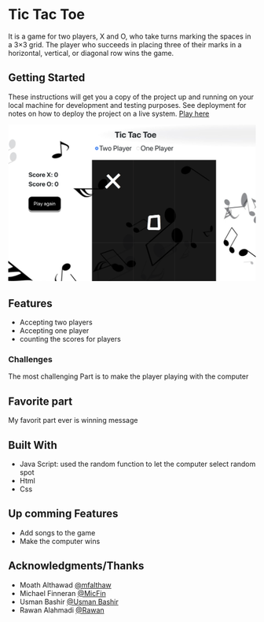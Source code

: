 # Tic Tac Toe



It is a game for two players, X and O, who take turns marking the spaces in a 3×3 grid. The player who succeeds in placing three of their marks in a horizontal, vertical, or diagonal row wins the game.

## Getting Started

These instructions will get you a copy of the project up and running on your local machine for development and testing purposes. See deployment for notes on how to deploy the project on a live system. [Play here](https://github.com/rawanah995)


![Screen shot of the game](ScreenShot.png)

## Features
* Accepting two players
* Accepting one player
* counting the scores for players

### Challenges

The most challenging Part is to make the player playing with the computer

## Favorite part

My favorit part ever is winning message

## Built With

* Java Script: used the random function to let the computer select random spot
* Html
* Css


## Up comming Features
* Add songs to the game
* Make the computer wins


## Acknowledgments/Thanks

* Moath Althawad [@mfalthaw](https://github.com/mfalthaw)
* Michael Finneran [@MicFin](https://github.com/MicFin)
* Usman Bashir [@Usman Bashir](https://github.com/usmanbashir) 
* Rawan Alahmadi [@Rawan](https://github.com/rawanah995)

